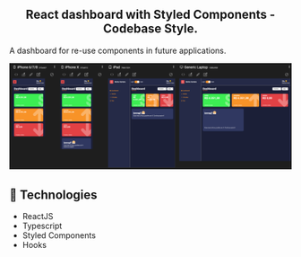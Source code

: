 <h2 align="center">
    React dashboard with Styled Components - Codebase Style.<br>
</h2>

A dashboard for re-use components in future applications.

<div align="center">
    <img src="./dashboard-fully.png">
</div>


## :rocket: Technologies

- ReactJS
- Typescript
- Styled Components
- Hooks